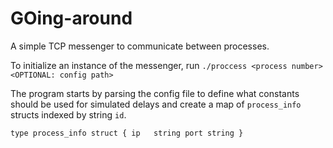 # GOing-around

A simple TCP messenger to communicate between processes. 

To initialize an instance of the messenger, run `./proccess <process number> <OPTIONAL: config path>`

The program starts by parsing the config file to define what constants should be used for simulated delays and create a map of `process_info` structs indexed by string `id`.

``
    type process_info struct {
        ip   string
        port string
    }
``


